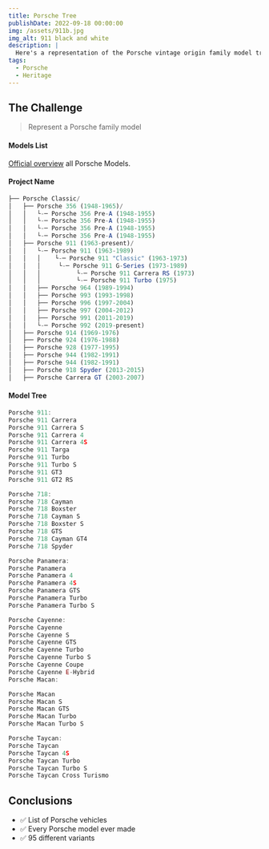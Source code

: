 ```yaml
---
title: Porsche Tree
publishDate: 2022-09-18 00:00:00
img: /assets/911b.jpg
img_alt: 911 black and white
description: |
  Here's a representation of the Porsche vintage origin family model tree
tags:
  - Porsche
  - Heritage
---
```


## The Challenge
> Represent a Porsche family model

#### Models List
[Official overview](https://www.porsche.com/international/models/) all Porsche Models. 

#### Project Name
```javascript
├── Porsche Classic/
│   ├── Porsche 356 (1948-1965)/
│   │   └-─ Porsche 356 Pre-A (1948-1955)
│   │   └-─ Porsche 356 Pre-A (1948-1955)
│   │   └-─ Porsche 356 Pre-A (1948-1955)
│   │   └-─ Porsche 356 Pre-A (1948-1955)
│   ├── Porsche 911 (1963-present)/
│   │   └-─ Porsche 911 (1963-1989)
│   │   │    └-─ Porsche 911 "Classic" (1963-1973)
│   │   │     └-─ Porsche 911 G-Series (1973-1989)
│   │   │          └-─ Porsche 911 Carrera RS (1973)
│   │   │          └-─ Porsche 911 Turbo (1975)
│   │   ├── Porsche 964 (1989-1994)
│   │   ├── Porsche 993 (1993-1998)
│   │   ├── Porsche 996 (1997-2004)
│   │   ├── Porsche 997 (2004-2012)
│   │   ├── Porsche 991 (2011-2019)
│   │   └-─ Porsche 992 (2019-present)
│   ├── Porsche 914 (1969-1976)
│   ├── Porsche 924 (1976-1988)
│   ├── Porsche 928 (1977-1995)
│   ├── Porsche 944 (1982-1991)
│   ├── Porsche 944 (1982-1991)
│   ├── Porsche 918 Spyder (2013-2015)
│   ├── Porsche Carrera GT (2003-2007)

```
#### Model Tree
```typescript
Porsche 911:
Porsche 911 Carrera
Porsche 911 Carrera S
Porsche 911 Carrera 4
Porsche 911 Carrera 4S
Porsche 911 Targa
Porsche 911 Turbo
Porsche 911 Turbo S
Porsche 911 GT3
Porsche 911 GT2 RS

Porsche 718:
Porsche 718 Cayman
Porsche 718 Boxster
Porsche 718 Cayman S
Porsche 718 Boxster S
Porsche 718 GTS
Porsche 718 Cayman GT4
Porsche 718 Spyder

Porsche Panamera:
Porsche Panamera
Porsche Panamera 4
Porsche Panamera 4S
Porsche Panamera GTS
Porsche Panamera Turbo
Porsche Panamera Turbo S

Porsche Cayenne:
Porsche Cayenne
Porsche Cayenne S
Porsche Cayenne GTS
Porsche Cayenne Turbo
Porsche Cayenne Turbo S
Porsche Cayenne Coupe
Porsche Cayenne E-Hybrid
Porsche Macan:

Porsche Macan
Porsche Macan S
Porsche Macan GTS
Porsche Macan Turbo
Porsche Macan Turbo S

Porsche Taycan:
Porsche Taycan
Porsche Taycan 4S
Porsche Taycan Turbo
Porsche Taycan Turbo S
Porsche Taycan Cross Turismo

```

## Conclusions
- ✅ List of Porsche vehicles
- ✅ Every Porsche model ever made
- ✅ 95 different variants


